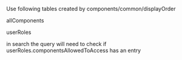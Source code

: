 Use following tables created by components/common/displayOrder

allComponents

userRoles

in search the query will need to check if userRoles.componentsAllowedToAccess has an entry
